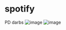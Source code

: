 # spotify
PD darbs
![image](https://github.com/user-attachments/assets/e7974769-49cc-4408-9783-8b04da66943c)
![image](https://github.com/user-attachments/assets/5db41073-f822-4f2f-981e-944fb898f90c)

